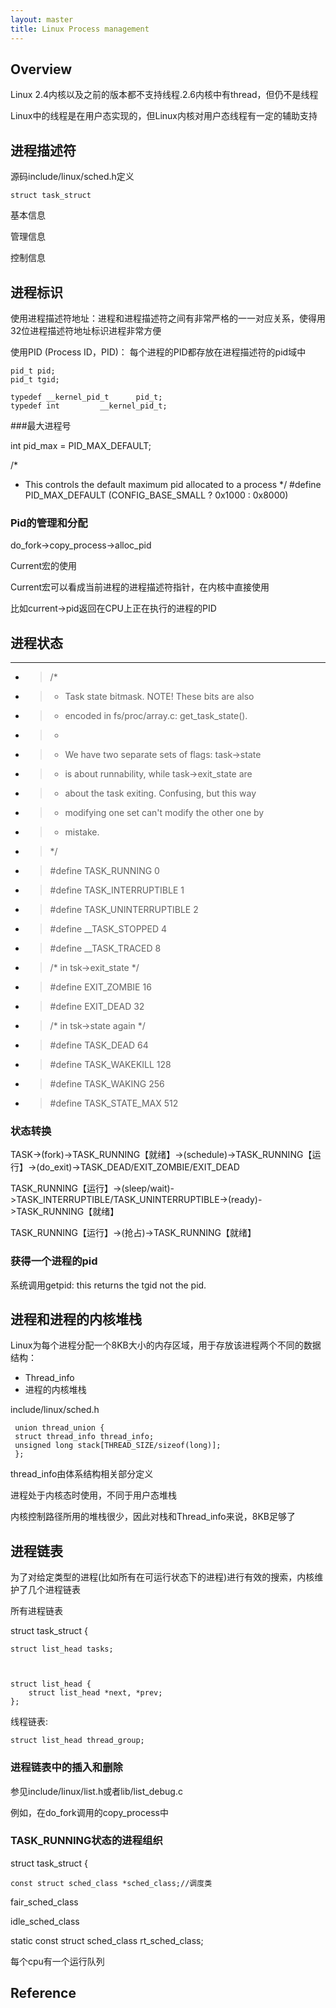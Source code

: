 ```yaml
---
layout: master
title: Linux Process management
---
```


## Overview

Linux 2.4内核以及之前的版本都不支持线程.2.6内核中有thread，但仍不是线程

Linux中的线程是在用户态实现的，但Linux内核对用户态线程有一定的辅助支持

## 进程描述符

源码include/linux/sched.h定义

    struct task_struct

基本信息

管理信息

控制信息

## 进程标识

使用进程描述符地址：进程和进程描述符之间有非常严格的一一对应关系，使得用32位进程描述符地址标识进程非常方便

使用PID (Process ID，PID)： 每个进程的PID都存放在进程描述符的pid域中

	pid_t pid;
	pid_t tgid;

    typedef __kernel_pid_t		pid_t;
    typedef int			__kernel_pid_t;

###最大进程号

int pid_max = PID_MAX_DEFAULT;

/*
 * This controls the default maximum pid allocated to a process
 */
    #define PID_MAX_DEFAULT (CONFIG_BASE_SMALL ? 0x1000 : 0x8000)


### Pid的管理和分配

 do_fork->copy_process->alloc_pid



Current宏的使用

Current宏可以看成当前进程的进程描述符指针，在内核中直接使用

比如current->pid返回在CPU上正在执行的进程的PID


## 进程状态

----------
- > /*
- >  * Task state bitmask. NOTE! These bits are also
- >  * encoded in fs/proc/array.c: get_task_state().
- >  *
- >  * We have two separate sets of flags: task->state
- >  * is about runnability, while task->exit_state are
- >  * about the task exiting. Confusing, but this way
- >  * modifying one set can't modify the other one by
- >  * mistake.
- >  */
- > #define TASK_RUNNING		0
- > #define TASK_INTERRUPTIBLE	1
- > #define TASK_UNINTERRUPTIBLE	2
- > #define __TASK_STOPPED		4
- > #define __TASK_TRACED		8
- > /* in tsk->exit_state */
- > #define EXIT_ZOMBIE		16
- > #define EXIT_DEAD		32
- > /* in tsk->state again */
- > #define TASK_DEAD		64
- > #define TASK_WAKEKILL		128
- > #define TASK_WAKING		256
- > #define TASK_STATE_MAX		512


### 状态转换

TASK->(fork)->TASK_RUNNING【就绪】->(schedule)->TASK_RUNNING【运行】->(do_exit)->TASK_DEAD/EXIT_ZOMBIE/EXIT_DEAD

TASK_RUNNING【运行】->(sleep/wait)->TASK_INTERRUPTIBLE/TASK_UNINTERRUPTIBLE->(ready)->TASK_RUNNING【就绪】

TASK_RUNNING【运行】->(抢占)->TASK_RUNNING【就绪】

### 获得一个进程的pid

系统调用getpid: this returns the tgid not the pid.


## 进程和进程的内核堆栈

Linux为每个进程分配一个8KB大小的内存区域，用于存放该进程两个不同的数据结构：

- Thread_info
- 进程的内核堆栈

include/linux/sched.h

     union thread_union {
	 struct thread_info thread_info;
	 unsigned long stack[THREAD_SIZE/sizeof(long)];
     };

thread_info由体系结构相关部分定义



进程处于内核态时使用，不同于用户态堆栈

内核控制路径所用的堆栈很少，因此对栈和Thread_info来说，8KB足够了


## 进程链表

为了对给定类型的进程(比如所有在可运行状态下的进程)进行有效的搜索，内核维护了几个进程链表

所有进程链表

struct task_struct {

	struct list_head tasks;



	struct list_head {
		struct list_head *next, *prev;
	};


线程链表:

	struct list_head thread_group;

### 进程链表中的插入和删除

参见include/linux/list.h或者lib/list_debug.c

例如，在do_fork调用的copy_process中


### TASK_RUNNING状态的进程组织

struct task_struct {

	const struct sched_class *sched_class;//调度类


fair_sched_class

idle_sched_class


static const struct sched_class rt_sched_class;

每个cpu有一个运行队列


## Reference

